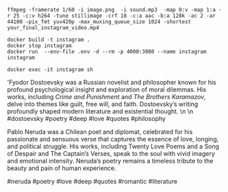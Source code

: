 ```
ffmpeg -framerate 1/60 -i image.png  -i sound.mp3  -map 0:v -map 1:a -r 25 -c:v h264 -tune stillimage -crf 18 -c:a aac -b:a 128k -ac 2 -ar 44100 -pix_fmt yuv420p -max_muxing_queue_size 1024 -shortest your_final_instagram_video.mp4

```

```
docker build -t instagram .
docker stop instagram
docker run  --env-file .env -d --rm -p 4000:3000 --name instagram instagram

docker exec -it instagram sh
```

'Fyodor Dostoevsky was a Russian novelist and philosopher known for his profound psychological insight and exploration of moral dilemmas. His works, including _Crime and Punishment_ and _The Brothers Karamazov_, delve into themes like guilt, free will, and faith. Dostoevsky’s writing profoundly shaped modern literature and existential thought. \n \n #dostoevsky #poetry #deep #love #quotes #philosophy

Pablo Neruda was a Chilean poet and diplomat, celebrated for his passionate and sensuous verse that captures the essence of love, longing, and political struggle. His works, including Twenty Love Poems and a Song of Despair and The Captain’s Verses, speak to the soul with vivid imagery and emotional intensity. Neruda’s poetry remains a timeless tribute to the beauty and pain of human experience.

#neruda #poetry #love #deep #quotes #romantic #literature
